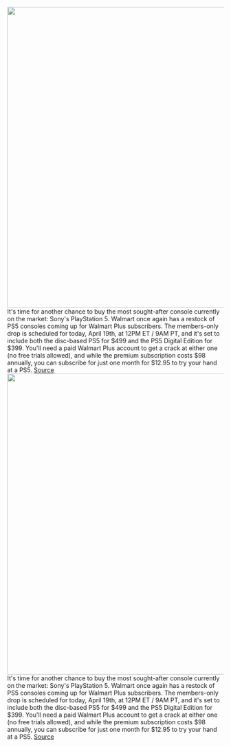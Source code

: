 <img src='https://cdn.vox-cdn.com/thumbor/-XexmKs3fEXiwflboQZYpF8c6ZI=/0x0:2040x1360/1200x800/filters:focal(857x517:1183x843)/cdn.vox-cdn.com/uploads/chorus_image/image/70763089/vpavic_4261_20201023_0058.0.jpg' width='700px' /><br/>
It's time for another chance to buy the most sought-after console currently on the market: Sony's PlayStation 5. Walmart once again has a restock of PS5 consoles coming up for Walmart Plus subscribers. The members-only drop is scheduled for today, April 19th, at 12PM ET / 9AM PT, and it's set to include both the disc-based PS5 for $499 and the PS5 Digital Edition for $399. You'll need a paid Walmart Plus account to get a crack at either one (no free trials allowed), and while the premium subscription costs $98 annually, you can subscribe for just one month for $12.95 to try your hand at a PS5.
<a href='https://www.theverge.com/2022/4/18/22988835/sony-playstation-5-ps5-console-restock-walmart-plus-availability-check-inventory'> Source <a/><img src='https://cdn.vox-cdn.com/thumbor/-XexmKs3fEXiwflboQZYpF8c6ZI=/0x0:2040x1360/1200x800/filters:focal(857x517:1183x843)/cdn.vox-cdn.com/uploads/chorus_image/image/70763089/vpavic_4261_20201023_0058.0.jpg' width='700px' /><br/>
It's time for another chance to buy the most sought-after console currently on the market: Sony's PlayStation 5. Walmart once again has a restock of PS5 consoles coming up for Walmart Plus subscribers. The members-only drop is scheduled for today, April 19th, at 12PM ET / 9AM PT, and it's set to include both the disc-based PS5 for $499 and the PS5 Digital Edition for $399. You'll need a paid Walmart Plus account to get a crack at either one (no free trials allowed), and while the premium subscription costs $98 annually, you can subscribe for just one month for $12.95 to try your hand at a PS5.
<a href='https://www.theverge.com/2022/4/18/22988835/sony-playstation-5-ps5-console-restock-walmart-plus-availability-check-inventory'> Source <a/>